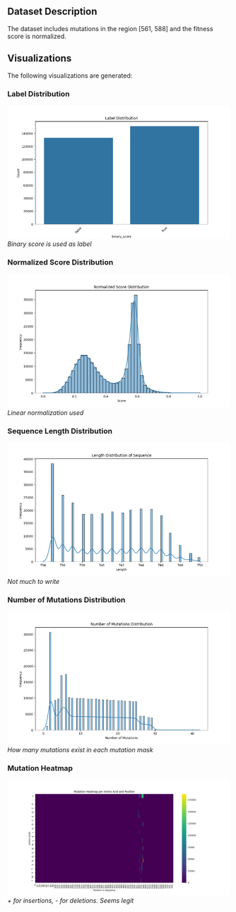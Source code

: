 ## Dataset Description
The dataset includes mutations in the region [561, 588] and the fitness score is normalized.

## Visualizations
The following visualizations are generated:

### Label Distribution
![Label Distribution](./plots/aav_labels.png)
*Binary score is used as label*

### Normalized Score Distribution
![Normalized Score Distribution](./plots/aav_norm_score.png)
*Linear normalization used*

### Sequence Length Distribution
![Sequence Length Distribution](./plots/aav_seq_len.png)
*Not much to write*

### Number of Mutations Distribution
![Number of Mutations Distribution](./plots/aav_mutation_no.png)
*How many mutations exist in each mutation mask*

### Mutation Heatmap
![Mutation Heatmap](./plots/aav_mutation_matrix.png)
*+ for insertions, - for deletions. Seems legit*